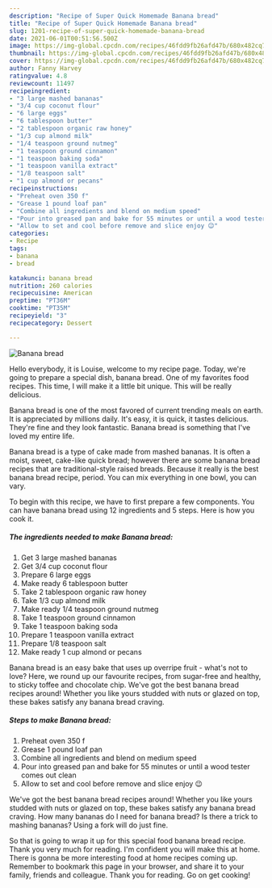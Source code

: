 ```yaml
---
description: "Recipe of Super Quick Homemade Banana bread"
title: "Recipe of Super Quick Homemade Banana bread"
slug: 1201-recipe-of-super-quick-homemade-banana-bread
date: 2021-06-01T00:51:56.500Z
image: https://img-global.cpcdn.com/recipes/46fdd9fb26afd47b/680x482cq70/banana-bread-recipe-main-photo.jpg
thumbnail: https://img-global.cpcdn.com/recipes/46fdd9fb26afd47b/680x482cq70/banana-bread-recipe-main-photo.jpg
cover: https://img-global.cpcdn.com/recipes/46fdd9fb26afd47b/680x482cq70/banana-bread-recipe-main-photo.jpg
author: Fanny Harvey
ratingvalue: 4.8
reviewcount: 11497
recipeingredient:
- "3 large mashed bananas"
- "3/4 cup coconut flour"
- "6 large eggs"
- "6 tablespoon butter"
- "2 tablespoon organic raw honey"
- "1/3 cup almond milk"
- "1/4 teaspoon ground nutmeg"
- "1 teaspoon ground cinnamon"
- "1 teaspoon baking soda"
- "1 teaspoon vanilla extract"
- "1/8 teaspoon salt"
- "1 cup almond or pecans"
recipeinstructions:
- "Preheat oven 350 f"
- "Grease 1 pound loaf pan"
- "Combine all ingredients and blend on medium speed"
- "Pour into greased pan and bake for 55 minutes or until a wood tester comes out clean"
- "Allow to set and cool before remove and slice enjoy 😉"
categories:
- Recipe
tags:
- banana
- bread

katakunci: banana bread 
nutrition: 260 calories
recipecuisine: American
preptime: "PT36M"
cooktime: "PT35M"
recipeyield: "3"
recipecategory: Dessert

---
```



![Banana bread](https://img-global.cpcdn.com/recipes/46fdd9fb26afd47b/680x482cq70/banana-bread-recipe-main-photo.jpg)

Hello everybody, it is Louise, welcome to my recipe page. Today, we're going to prepare a special dish, banana bread. One of my favorites food recipes. This time, I will make it a little bit unique. This will be really delicious.

Banana bread is one of the most favored of current trending meals on earth. It is appreciated by millions daily. It's easy, it is quick, it tastes delicious. They're fine and they look fantastic. Banana bread is something that I've loved my entire life.

Banana bread is a type of cake made from mashed bananas. It is often a moist, sweet, cake-like quick bread; however there are some banana bread recipes that are traditional-style raised breads. Because it really is the best banana bread recipe, period. You can mix everything in one bowl, you can vary.


To begin with this recipe, we have to first prepare a few components. You can have banana bread using 12 ingredients and 5 steps. Here is how you cook it.

<!--inarticleads1-->

##### The ingredients needed to make Banana bread:

1. Get 3 large mashed bananas
1. Get 3/4 cup coconut flour
1. Prepare 6 large eggs
1. Make ready 6 tablespoon butter
1. Take 2 tablespoon organic raw honey
1. Take 1/3 cup almond milk
1. Make ready 1/4 teaspoon ground nutmeg
1. Take 1 teaspoon ground cinnamon
1. Take 1 teaspoon baking soda
1. Prepare 1 teaspoon vanilla extract
1. Prepare 1/8 teaspoon salt
1. Make ready 1 cup almond or pecans


Banana bread is an easy bake that uses up overripe fruit - what&#39;s not to love? Here, we round up our favourite recipes, from sugar-free and healthy, to sticky toffee and chocolate chip. We&#39;ve got the best banana bread recipes around! Whether you like yours studded with nuts or glazed on top, these bakes satisfy any banana bread craving. 

<!--inarticleads2-->

##### Steps to make Banana bread:

1. Preheat oven 350 f
1. Grease 1 pound loaf pan
1. Combine all ingredients and blend on medium speed
1. Pour into greased pan and bake for 55 minutes or until a wood tester comes out clean
1. Allow to set and cool before remove and slice enjoy 😉


We&#39;ve got the best banana bread recipes around! Whether you like yours studded with nuts or glazed on top, these bakes satisfy any banana bread craving. How many bananas do I need for banana bread? Is there a trick to mashing bananas? Using a fork will do just fine. 

So that is going to wrap it up for this special food banana bread recipe. Thank you very much for reading. I'm confident you will make this at home. There is gonna be more interesting food at home recipes coming up. Remember to bookmark this page in your browser, and share it to your family, friends and colleague. Thank you for reading. Go on get cooking!
